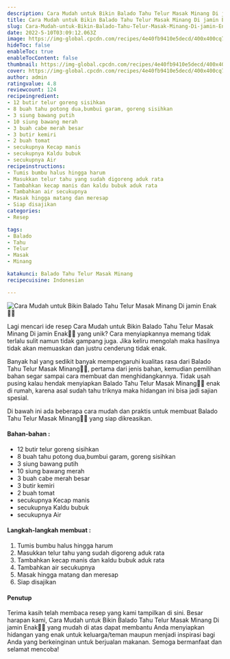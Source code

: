 ```yaml
---
description: Cara Mudah untuk Bikin Balado Tahu Telur Masak Minang Di jamin Enak"
title: Cara Mudah untuk Bikin Balado Tahu Telur Masak Minang Di jamin Enak
slug: Cara-Mudah-untuk-Bikin-Balado-Tahu-Telur-Masak-Minang-Di-jamin-Enak
date: 2022-5-10T03:09:12.063Z
image: https://img-global.cpcdn.com/recipes/4e40fb9410e5decd/400x400cq70/photo.jpg
hideToc: false
enableToc: true
enableTocContent: false
thumbnail: https://img-global.cpcdn.com/recipes/4e40fb9410e5decd/400x400cq70/photo.jpg
cover: https://img-global.cpcdn.com/recipes/4e40fb9410e5decd/400x400cq70/photo.jpg
author: admin
ratingvalue: 4.8
reviewcount: 124
recipeingredient:
- 12 butir telur goreng sisihkan
- 8 buah tahu potong dua,bumbui garam, goreng sisihkan
- 3 siung bawang putih
- 10 siung bawang merah
- 3 buah cabe merah besar
- 3 butir kemiri
- 2 buah tomat
- secukupnya Kecap manis
- secukupnya Kaldu bubuk
- secukupnya Air
recipeinstructions:
- Tumis bumbu halus hingga harum
- Masukkan telur tahu yang sudah digoreng aduk rata
- Tambahkan kecap manis dan kaldu bubuk aduk rata
- Tambahkan air secukupnya
- Masak hingga matang dan meresap
- Siap disajikan
categories:
- Resep

tags:
- Balado
- Tahu
- Telur
- Masak
- Minang

katakunci: Balado Tahu Telur Masak Minang
recipecuisine: Indonesian

---
```


![Cara Mudah untuk Bikin Balado Tahu Telur Masak Minang Di jamin Enak👩‍🍳](https://img-global.cpcdn.com/recipes/4e40fb9410e5decd/400x400cq70/photo.jpg)

Lagi mencari ide resep Cara Mudah untuk Bikin Balado Tahu Telur Masak Minang Di jamin Enak👩‍🍳 yang unik? Cara menyiapkannya memang tidak terlalu sulit namun tidak gampang juga. Jika keliru mengolah maka hasilnya tidak akan memuaskan dan justru cenderung tidak enak.

Banyak hal yang sedikit banyak mempengaruhi kualitas rasa dari Balado Tahu Telur Masak Minang👩‍🍳, pertama dari jenis bahan, kemudian pemilihan bahan segar sampai cara membuat dan menghidangkannya. Tidak usah pusing kalau hendak menyiapkan Balado Tahu Telur Masak Minang👩‍🍳 enak di rumah, karena asal sudah tahu triknya maka hidangan ini bisa jadi sajian spesial.

Di bawah ini ada beberapa cara mudah dan praktis untuk membuat Balado Tahu Telur Masak Minang👩‍🍳 yang siap dikreasikan.

<!--inarticleads1-->

#### Bahan-bahan :

- 12 butir telur goreng sisihkan
- 8 buah tahu potong dua,bumbui garam, goreng sisihkan
- 3 siung bawang putih
- 10 siung bawang merah
- 3 buah cabe merah besar
- 3 butir kemiri
- 2 buah tomat
- secukupnya Kecap manis
- secukupnya Kaldu bubuk
- secukupnya Air

<!--inarticleads2-->

#### Langkah-langkah membuat :

1. Tumis bumbu halus hingga harum
1. Masukkan telur tahu yang sudah digoreng aduk rata
1. Tambahkan kecap manis dan kaldu bubuk aduk rata
1. Tambahkan air secukupnya
1. Masak hingga matang dan meresap
1. Siap disajikan

#### Penutup

Terima kasih telah membaca resep yang kami tampilkan di sini. Besar harapan kami, Cara Mudah untuk Bikin Balado Tahu Telur Masak Minang Di jamin Enak👩‍🍳 yang mudah di atas dapat membantu Anda menyiapkan hidangan yang enak untuk keluarga/teman maupun menjadi inspirasi bagi Anda yang berkeinginan untuk berjualan makanan. Semoga bermanfaat dan selamat mencoba!